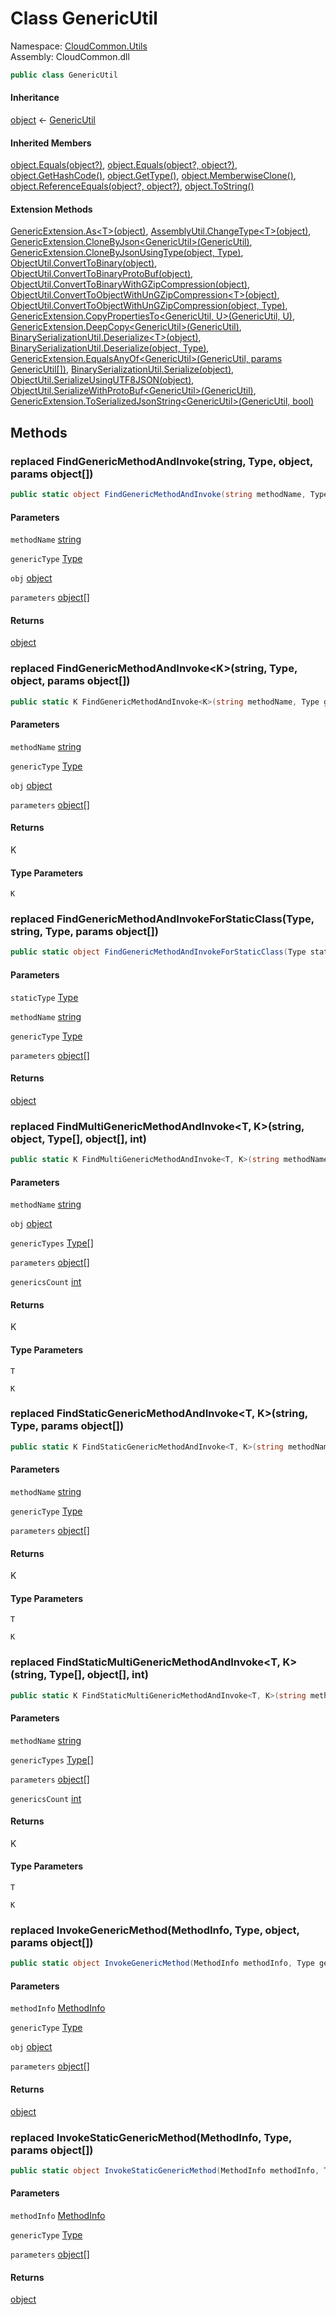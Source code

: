 #  Class GenericUtil

Namespace: [CloudCommon.Utils](CloudCommon.Utils.md)  
Assembly: CloudCommon.dll  

```csharp
public class GenericUtil
```

#### Inheritance

[object](https://learn.microsoft.com/dotnet/api/system.object) ← 
[GenericUtil](CloudCommon.Utils.GenericUtil.md)

#### Inherited Members

[object.Equals\(object?\)](https://learn.microsoft.com/dotnet/api/system.object.equals\#system\-object\-equals\(system\-object\)), 
[object.Equals\(object?, object?\)](https://learn.microsoft.com/dotnet/api/system.object.equals\#system\-object\-equals\(system\-object\-system\-object\)), 
[object.GetHashCode\(\)](https://learn.microsoft.com/dotnet/api/system.object.gethashcode), 
[object.GetType\(\)](https://learn.microsoft.com/dotnet/api/system.object.gettype), 
[object.MemberwiseClone\(\)](https://learn.microsoft.com/dotnet/api/system.object.memberwiseclone), 
[object.ReferenceEquals\(object?, object?\)](https://learn.microsoft.com/dotnet/api/system.object.referenceequals), 
[object.ToString\(\)](https://learn.microsoft.com/dotnet/api/system.object.tostring)

#### Extension Methods

[GenericExtension.As<T\>\(object\)](CloudCommon.Extensions.GenericExtension.md\#CloudCommon\_Extensions\_GenericExtension\_As\_\_1\_System\_Object\_), 
[AssemblyUtil.ChangeType<T\>\(object\)](CloudCommon.Utils.AssemblyUtil.md\#CloudCommon\_Utils\_AssemblyUtil\_ChangeType\_\_1\_System\_Object\_), 
[GenericExtension.CloneByJson<GenericUtil\>\(GenericUtil\)](CloudCommon.Extensions.GenericExtension.md\#CloudCommon\_Extensions\_GenericExtension\_CloneByJson\_\_1\_\_\_0\_), 
[GenericExtension.CloneByJsonUsingType\(object, Type\)](CloudCommon.Extensions.GenericExtension.md\#CloudCommon\_Extensions\_GenericExtension\_CloneByJsonUsingType\_System\_Object\_System\_Type\_), 
[ObjectUtil.ConvertToBinary\(object\)](CloudCommon.Utils.ObjectUtil.md\#CloudCommon\_Utils\_ObjectUtil\_ConvertToBinary\_System\_Object\_), 
[ObjectUtil.ConvertToBinaryProtoBuf\(object\)](CloudCommon.Utils.ObjectUtil.md\#CloudCommon\_Utils\_ObjectUtil\_ConvertToBinaryProtoBuf\_System\_Object\_), 
[ObjectUtil.ConvertToBinaryWithGZipCompression\(object\)](CloudCommon.Utils.ObjectUtil.md\#CloudCommon\_Utils\_ObjectUtil\_ConvertToBinaryWithGZipCompression\_System\_Object\_), 
[ObjectUtil.ConvertToObjectWithUnGZipCompression<T\>\(object\)](CloudCommon.Utils.ObjectUtil.md\#CloudCommon\_Utils\_ObjectUtil\_ConvertToObjectWithUnGZipCompression\_\_1\_System\_Object\_), 
[ObjectUtil.ConvertToObjectWithUnGZipCompression\(object, Type\)](CloudCommon.Utils.ObjectUtil.md\#CloudCommon\_Utils\_ObjectUtil\_ConvertToObjectWithUnGZipCompression\_System\_Object\_System\_Type\_), 
[GenericExtension.CopyPropertiesTo<GenericUtil, U\>\(GenericUtil, U\)](CloudCommon.Extensions.GenericExtension.md\#CloudCommon\_Extensions\_GenericExtension\_CopyPropertiesTo\_\_2\_\_\_0\_\_\_1\_), 
[GenericExtension.DeepCopy<GenericUtil\>\(GenericUtil\)](CloudCommon.Extensions.GenericExtension.md\#CloudCommon\_Extensions\_GenericExtension\_DeepCopy\_\_1\_\_\_0\_), 
[BinarySerializationUtil.Deserialize<T\>\(object\)](CloudCommon.Utils.BinarySerializationUtil.md\#CloudCommon\_Utils\_BinarySerializationUtil\_Deserialize\_\_1\_System\_Object\_), 
[BinarySerializationUtil.Deserialize\(object, Type\)](CloudCommon.Utils.BinarySerializationUtil.md\#CloudCommon\_Utils\_BinarySerializationUtil\_Deserialize\_System\_Object\_System\_Type\_), 
[GenericExtension.EqualsAnyOf<GenericUtil\>\(GenericUtil, params GenericUtil\[\]\)](CloudCommon.Extensions.GenericExtension.md\#CloudCommon\_Extensions\_GenericExtension\_EqualsAnyOf\_\_1\_\_\_0\_\_\_0\_\_\_), 
[BinarySerializationUtil.Serialize\(object\)](CloudCommon.Utils.BinarySerializationUtil.md\#CloudCommon\_Utils\_BinarySerializationUtil\_Serialize\_System\_Object\_), 
[ObjectUtil.SerializeUsingUTF8JSON\(object\)](CloudCommon.Utils.ObjectUtil.md\#CloudCommon\_Utils\_ObjectUtil\_SerializeUsingUTF8JSON\_System\_Object\_), 
[ObjectUtil.SerializeWithProtoBuf<GenericUtil\>\(GenericUtil\)](CloudCommon.Utils.ObjectUtil.md\#CloudCommon\_Utils\_ObjectUtil\_SerializeWithProtoBuf\_\_1\_\_\_0\_), 
[GenericExtension.ToSerializedJsonString<GenericUtil\>\(GenericUtil, bool\)](CloudCommon.Extensions.GenericExtension.md\#CloudCommon\_Extensions\_GenericExtension\_ToSerializedJsonString\_\_1\_\_\_0\_System\_Boolean\_)

## Methods

### replaced FindGenericMethodAndInvoke\(string, Type, object, params object\[\]\)

```csharp
public static object FindGenericMethodAndInvoke(string methodName, Type genericType, object obj, params object[] parameters)
```

#### Parameters

`methodName` [string](https://learn.microsoft.com/dotnet/api/system.string)

`genericType` [Type](https://learn.microsoft.com/dotnet/api/system.type)

`obj` [object](https://learn.microsoft.com/dotnet/api/system.object)

`parameters` [object](https://learn.microsoft.com/dotnet/api/system.object)\[\]

#### Returns

 [object](https://learn.microsoft.com/dotnet/api/system.object)

### replaced FindGenericMethodAndInvoke<K\>\(string, Type, object, params object\[\]\)

```csharp
public static K FindGenericMethodAndInvoke<K>(string methodName, Type genericType, object obj, params object[] parameters)
```

#### Parameters

`methodName` [string](https://learn.microsoft.com/dotnet/api/system.string)

`genericType` [Type](https://learn.microsoft.com/dotnet/api/system.type)

`obj` [object](https://learn.microsoft.com/dotnet/api/system.object)

`parameters` [object](https://learn.microsoft.com/dotnet/api/system.object)\[\]

#### Returns

 K

#### Type Parameters

`K` 

### replaced FindGenericMethodAndInvokeForStaticClass\(Type, string, Type, params object\[\]\)

```csharp
public static object FindGenericMethodAndInvokeForStaticClass(Type staticType, string methodName, Type genericType, params object[] parameters)
```

#### Parameters

`staticType` [Type](https://learn.microsoft.com/dotnet/api/system.type)

`methodName` [string](https://learn.microsoft.com/dotnet/api/system.string)

`genericType` [Type](https://learn.microsoft.com/dotnet/api/system.type)

`parameters` [object](https://learn.microsoft.com/dotnet/api/system.object)\[\]

#### Returns

 [object](https://learn.microsoft.com/dotnet/api/system.object)

### replaced FindMultiGenericMethodAndInvoke<T, K\>\(string, object, Type\[\], object\[\], int\)

```csharp
public static K FindMultiGenericMethodAndInvoke<T, K>(string methodName, object obj, Type[] genericTypes, object[] parameters, int genericsCount = 2) where T : class
```

#### Parameters

`methodName` [string](https://learn.microsoft.com/dotnet/api/system.string)

`obj` [object](https://learn.microsoft.com/dotnet/api/system.object)

`genericTypes` [Type](https://learn.microsoft.com/dotnet/api/system.type)\[\]

`parameters` [object](https://learn.microsoft.com/dotnet/api/system.object)\[\]

`genericsCount` [int](https://learn.microsoft.com/dotnet/api/system.int32)

#### Returns

 K

#### Type Parameters

`T` 

`K` 

### replaced FindStaticGenericMethodAndInvoke<T, K\>\(string, Type, params object\[\]\)

```csharp
public static K FindStaticGenericMethodAndInvoke<T, K>(string methodName, Type genericType, params object[] parameters) where T : class
```

#### Parameters

`methodName` [string](https://learn.microsoft.com/dotnet/api/system.string)

`genericType` [Type](https://learn.microsoft.com/dotnet/api/system.type)

`parameters` [object](https://learn.microsoft.com/dotnet/api/system.object)\[\]

#### Returns

 K

#### Type Parameters

`T` 

`K` 

### replaced FindStaticMultiGenericMethodAndInvoke<T, K\>\(string, Type\[\], object\[\], int\)

```csharp
public static K FindStaticMultiGenericMethodAndInvoke<T, K>(string methodName, Type[] genericTypes, object[] parameters, int genericsCount = 2) where T : class
```

#### Parameters

`methodName` [string](https://learn.microsoft.com/dotnet/api/system.string)

`genericTypes` [Type](https://learn.microsoft.com/dotnet/api/system.type)\[\]

`parameters` [object](https://learn.microsoft.com/dotnet/api/system.object)\[\]

`genericsCount` [int](https://learn.microsoft.com/dotnet/api/system.int32)

#### Returns

 K

#### Type Parameters

`T` 

`K` 

### replaced InvokeGenericMethod\(MethodInfo, Type, object, params object\[\]\)

```csharp
public static object InvokeGenericMethod(MethodInfo methodInfo, Type genericType, object obj, params object[] parameters)
```

#### Parameters

`methodInfo` [MethodInfo](https://learn.microsoft.com/dotnet/api/system.reflection.methodinfo)

`genericType` [Type](https://learn.microsoft.com/dotnet/api/system.type)

`obj` [object](https://learn.microsoft.com/dotnet/api/system.object)

`parameters` [object](https://learn.microsoft.com/dotnet/api/system.object)\[\]

#### Returns

 [object](https://learn.microsoft.com/dotnet/api/system.object)

### replaced InvokeStaticGenericMethod\(MethodInfo, Type, params object\[\]\)

```csharp
public static object InvokeStaticGenericMethod(MethodInfo methodInfo, Type genericType, params object[] parameters)
```

#### Parameters

`methodInfo` [MethodInfo](https://learn.microsoft.com/dotnet/api/system.reflection.methodinfo)

`genericType` [Type](https://learn.microsoft.com/dotnet/api/system.type)

`parameters` [object](https://learn.microsoft.com/dotnet/api/system.object)\[\]

#### Returns

 [object](https://learn.microsoft.com/dotnet/api/system.object)

